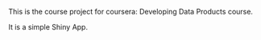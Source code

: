 This is the course project for coursera: Developing Data Products course.

It is a simple Shiny App.
